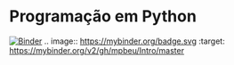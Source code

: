 # Programação em Python

[![Binder](https://mybinder.org/badge.svg)](https://mybinder.org/v2/gh/mpbeu/Intro/master)
.. image:: https://mybinder.org/badge.svg :target: https://mybinder.org/v2/gh/mpbeu/Intro/master
